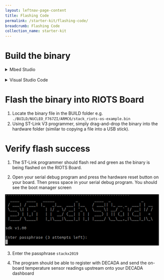 ```yaml
---
layout: leftnav-page-content
title: Flashing Code
permalink: /starter-kit/flashing-code/
breadcrumb: Flashing Code
collection_name: starter-kit
---
```


# Build the binary

<details>
  <summary>Mbed Studio</summary>

  1. Open Mbed Studio and login using your newly created Mbed account
  2. File → Open Workspace → \<workspace_directory>
  3. On the top left, select `stack-riots-os-example` as the Active program
  4. Ensure Target is set to **NUCLEO-F767ZI (NUCLEO_F767ZI)**
  5. We use C++11 as the standard for software development. Under Build profile, select **Import custom profiles**, select `./tools/profiles/mbedstudio_release.json`
  ![mbed-studio](/images/riots-dk/flashing-code/mbed_studio_setup_1.png)
  6. Click on the blue hammer icon on the left to build the source code. The binary image would be located in `./BUILD/NUCLEO_F767ZI/ARMC6/stack_riots-os-example.bin`
  If your build was successful, you should see something similar to the screenshot below:
  ![mbed-studio](/images/riots-dk/flashing-code/mbed_studio_setup_2.png)

  **Running Unit Tests (Optional):**
  1. In terminal (at the root of the repository), `mbed test -t GCC_ARM -m NUCLEO_F767ZI --profile ./tools/profiles/tiny_debug.json -n src-*,threads-*`

</details>

<br>
<details>
  <summary>Visual Studio Code</summary>

  1. In VS Code, File → Open Workspace... → \<workspace_directory>
  2. In VS Code's terminal (or your regular terminal), `mbed compile --target NUCLEO_F767ZI --toolchain GCC_ARM --profile ./tools/profiles/tiny_debug.json` to compile
  ![vscode](/images/riots-dk/flashing-code/vscode_setup_1.png)
  If your build was successful, you should see something similar to the screenshot below:
  ![vscode](/images/riots-dk/flashing-code/vscode_setup_2.png)
  **Running Unit Tests (Optional):**
  1. In terminal (at the root of the repository), `mbed test -t GCC_ARM -m NUCLEO_F767ZI --profile ./tools/profiles/tiny_debug.json -n src-*,threads-*`

</details>

# Flash the binary into RIOTS Board

1. Locate the binary file in the BUILD folder e.g. `./BUILD/NUCLEO_F767ZI/ARMC6/stack_riots-os-example.bin`
2. Using ST-Link V3 programmer, simply drag-and-drop the binary into the hardware folder (similar to copying a file into a USB stick). 

# Verify flash success

1. The ST-Link programmer should flash red and green as the binary is being flashed on the RIOTS Board.

2. Open your serial debug program and press the hardware reset button on your board. Then press space in your serial debug program. You should see the boot manager screen 

![boot](/images/riots-dk/flashing-code/flash_success.png)

3. Enter the passphrase `stackx2019` 

4. The program should be able to register with DECADA and send the on-board temperature sensor readings upstream onto your DECADA dashboard

